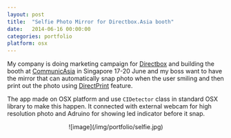 ```yaml
---
layout: post
title:  "Selfie Photo Mirror for Directbox.Asia booth"
date:   2014-06-16 00:00:00
categories: portfolio
platform: osx
---
```


My company is doing marketing campaign for [Directbox](http://directcloud.net/) and building the booth at [CommunicAsia](http://www.communicasia.com/) in Singapore 17-20 June and my boss want to have the mirror that can automatically snap photo when the user smiling and then print out the photo using [DirectPrint](http://directcloud.net/direct-cloud/) feature.

The app made on OSX platform and use ```CIDetector``` class in standard OSX library to make this happen. It connected with external webcam for high resolution photo and Adruino for showing led indicator before it snap.

<center>
![image](/img/portfolio/selfie.jpg)
</center>
